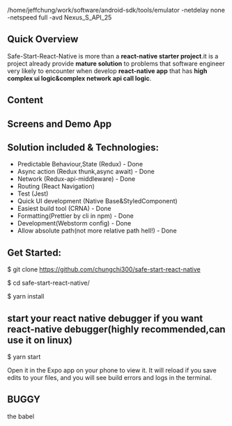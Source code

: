 /home/jeffchung/work/software/android-sdk/tools/emulator -netdelay none -netspeed full -avd Nexus_S_API_25

## Quick Overview

Safe-Start-React-Native is more than a **react-native starter project**.it is a project already provide **mature solution** to problems that software engineer very likely to encounter when develop **react-native app** that has **high complex ui logic&complex network api call logic**.

## Content

## Screens and Demo App


## Solution included & Technologies:
 * Predictable Behaviour,State (Redux) - Done
 * Async action (Redux thunk,async await) - Done
 * Network (Redux-api-middleware) - Done
 * Routing (React Navigation)
 * Test (Jest)
 * Quick UI development (Native Base&StyledComponent)
 * Easiest build tool (CRNA) - Done
 * Formatting(Prettier by cli in npm) - Done
 * Development(Webstorm config) - Done
 * Allow absolute path(not more relative path hell!) - Done

## Get Started:

$ git clone https://github.com/chungchi300/safe-start-react-native

$ cd safe-start-react-native/

$ yarn install
## start your react native debugger  if you want react-native debugger(highly recommended,can use it on linux)
$ yarn start


Open it in the Expo app on your phone to view it. It will reload if you save edits to your files, and you will see build errors and logs in the terminal.


## BUGGY
the babel
